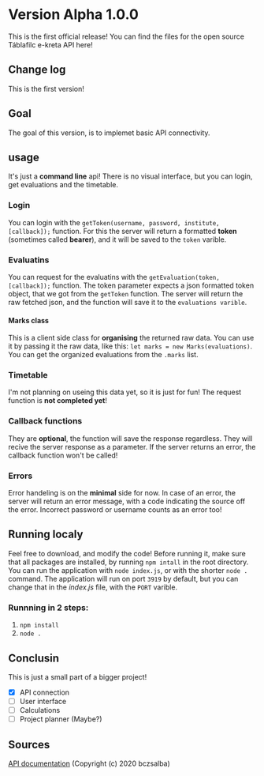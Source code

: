<a name="version" />

# Version Alpha 1.0.0

This is the first official release!
You can find the files for the open source Táblafilc e-kreta API here!

<a name="changelog"/>

## Change log

This is the first version!

<a name="goal"/>

## Goal

The goal of this version, is to implemet basic API connectivity.

<a name="usage"/>

## usage

It's just a **command line** api!
There is no visual interface, but you can login, get evaluations and the timetable.

### Login

You can login with the `getToken(username, password, institute, [callback]);` function.
For this the server will return a formatted **token** (sometimes called **bearer**), and it will be saved to the `token` varible.


### Evaluatins

You can request for the evaluatins with the `getEvaluation(token, [callback]);` function.
The token parameter expects a json formatted token object, that we got from the `getToken` function.
The server will return the raw fetched json, and the function will save it to the `evaluations varible`.

#### Marks class

This is a client side class for **organising** the returned raw data.
You can use it by passing it the raw data, like this: `let marks = new Marks(evaluations)`.
You can get the organized evaluations from the `.marks` list.

### Timetable

I'm not planning on useing this data yet, so it is just for fun!
The request function is **not completed yet**!

### Callback functions

They are **optional**, the function will save the response regardless.
They will recive the server response as a parameter.
If the server returns an error, the callback function won't be called!

### Errors

Error handeling is on the **minimal** side for now.
In case of an error, the server will return an error message, with a code indicating the source off the error.
Incorrect password or username counts as an error too!

<a name="runninglocaly" />

## Running localy

Feel free to download, and modify the code!
Before running it, make sure that all packages are installed, by running `npm intall` in the root directory.
You can run the application with `node index.js`, or with the shorter `node .` command.
The application will run on port `3919` by default, but you can change that in the *index.js* file, with the `PORT` varible.

### Runnning in 2 steps:

1. `npm install`
2. `node .`

<a name="conclusion" />

## Conclusin

This is just a small part of a bigger project!

- [X] API connection
- [ ] User interface
- [ ] Calculations
- [ ] Project planner (Maybe?)

<a name="sources" />

## Sources

[API documentation](https://github.com/bczsalba/ekreta-docs-v3) (Copyright (c) 2020 bczsalba)

